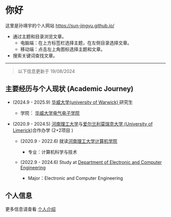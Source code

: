 # 你好

这里是孙靖宇的个人网站 <https://sun-jingyu.github.io/>

- 通过主题和目录浏览文章。
    - 电脑端：在上方标签栏选择主题，在左侧目录选择文章。
    - 移动端：点击左上角图标选择主题和文章。
- 搜索关键词查找文章。

---

> 以下信息更新于 19/08/2024

## 主要经历与个人现状 (Academic Journey)

- (2024.9 - 2025.9) [华威大学(university of Warwick) ](https://warwick.ac.uk/)研究生  
    - 学院： [华威大学电气电子学院](https://warwick.ac.uk/fac/sci/eng/undergraduate/electrical_and_electronic_engineering/)

- (2020.9 - 2024.5) [河南理工大学](https://www.hpu.edu.cn/)与[爱尔兰利莫瑞克大学 (University of Limerick)](https://www.shlab.org.cn)合作办学 (2+2项目 )

    - (2020.9 - 2022.6) 就读[河南理工大学计算机学院](https://cst.hpu.edu.cn/)
        - 专业：计算机科学与技术

    - (2022.9 - 2024.6) Study at [Department of Electronic and Computer Engineering](https://www.ul.ie/courses/bachelormaster-engineering-electronic-and-computer-engineering)
        - Major：Electronic and Computer Engineering

## 个人信息

更多信息请查看 [个人介绍](./ME/index.md)